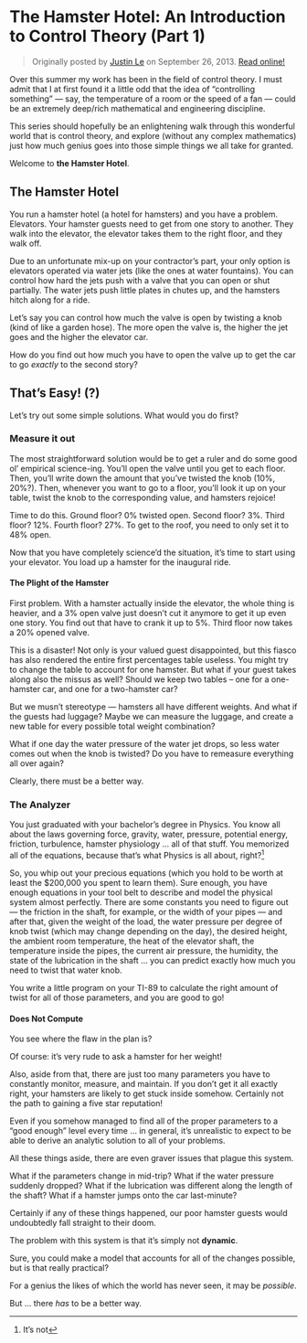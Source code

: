 The Hamster Hotel: An Introduction to Control Theory (Part 1)
=============================================================

> Originally posted by [Justin Le](https://blog.jle.im/) on September 26, 2013.
> [Read online!](https://blog.jle.im/entry/the-hamster-hotel-an-introduction-to-control-theory.html)

Over this summer my work has been in the field of control theory. I must admit
that I at first found it a little odd that the idea of “controlling something” —
say, the temperature of a room or the speed of a fan — could be an extremely
deep/rich mathematical and engineering discipline.

This series should hopefully be an enlightening walk through this wonderful
world that is control theory, and explore (without any complex mathematics) just
how much genius goes into those simple things we all take for granted.

Welcome to **the Hamster Hotel**.

The Hamster Hotel
-----------------

You run a hamster hotel (a hotel for hamsters) and you have a problem.
Elevators. Your hamster guests need to get from one story to another. They walk
into the elevator, the elevator takes them to the right floor, and they walk
off.

Due to an unfortunate mix-up on your contractor’s part, your only option is
elevators operated via water jets (like the ones at water fountains). You can
control how hard the jets push with a valve that you can open or shut partially.
The water jets push little plates in chutes up, and the hamsters hitch along for
a ride.

Let’s say you can control how much the valve is open by twisting a knob (kind of
like a garden hose). The more open the valve is, the higher the jet goes and the
higher the elevator car.

How do you find out how much you have to open the valve up to get the car to go
*exactly* to the second story?

That’s Easy! (?)
----------------

Let’s try out some simple solutions. What would you do first?

### Measure it out

The most straightforward solution would be to get a ruler and do some good ol’
empirical science-ing. You’ll open the valve until you get to each floor. Then,
you’ll write down the amount that you’ve twisted the knob (10%, 20%?). Then,
whenever you want to go to a floor, you’ll look it up on your table, twist the
knob to the corresponding value, and hamsters rejoice!

Time to do this. Ground floor? 0% twisted open. Second floor? 3%. Third floor?
12%. Fourth floor? 27%. To get to the roof, you need to only set it to 48% open.

Now that you have completely science’d the situation, it’s time to start using
your elevator. You load up a hamster for the inaugural ride.

#### The Plight of the Hamster

First problem. With a hamster actually inside the elevator, the whole thing is
heavier, and a 3% open valve just doesn’t cut it anymore to get it up even one
story. You find out that have to crank it up to 5%. Third floor now takes a 20%
opened valve.

This is a disaster! Not only is your valued guest disappointed, but this fiasco
has also rendered the entire first percentages table useless. You might try to
change the table to account for one hamster. But what if your guest takes along
also the missus as well? Should we keep two tables – one for a one-hamster car,
and one for a two-hamster car?

But we musn’t stereotype — hamsters all have different weights. And what if the
guests had luggage? Maybe we can measure the luggage, and create a new table for
every possible total weight combination?

What if one day the water pressure of the water jet drops, so less water comes
out when the knob is twisted? Do you have to remeasure everything all over
again?

Clearly, there must be a better way.

### The Analyzer

You just graduated with your bachelor’s degree in Physics. You know all about
the laws governing force, gravity, water, pressure, potential energy, friction,
turbulence, hamster physiology … all of that stuff. You memorized all of the
equations, because that’s what Physics is all about, right?[^1]

So, you whip out your precious equations (which you hold to be worth at least
the \$200,000 you spent to learn them). Sure enough, you have enough equations
in your tool belt to describe and model the physical system almost perfectly.
There are some constants you need to figure out — the friction in the shaft, for
example, or the width of your pipes — and after that, given the weight of the
load, the water pressure per degree of knob twist (which may change depending on
the day), the desired height, the ambient room temperature, the heat of the
elevator shaft, the temperature inside the pipes, the current air pressure, the
humidity, the state of the lubrication in the shaft … you can predict exactly
how much you need to twist that water knob.

You write a little program on your TI-89 to calculate the right amount of twist
for all of those parameters, and you are good to go!

#### Does Not Compute

You see where the flaw in the plan is?

Of course: it’s very rude to ask a hamster for her weight!

Also, aside from that, there are just too many parameters you have to constantly
monitor, measure, and maintain. If you don’t get it all exactly right, your
hamsters are likely to get stuck inside somehow. Certainly not the path to
gaining a five star reputation!

Even if you somehow managed to find all of the proper parameters to a “good
enough” level every time … in general, it’s unrealistic to expect to be able to
derive an analytic solution to all of your problems.

All these things aside, there are even graver issues that plague this system.

What if the parameters change in mid-trip? What if the water pressure suddenly
dropped? What if the lubrication was different along the length of the shaft?
What if a hamster jumps onto the car last-minute?

Certainly if any of these things happened, our poor hamster guests would
undoubtedly fall straight to their doom.

The problem with this system is that it’s simply not **dynamic**.

Sure, you could make a model that accounts for all of the changes possible, but
is that really practical?

For a genius the likes of which the world has never seen, it may be *possible*.

But … there *has* to be a better way.

[^1]: It’s not
